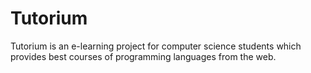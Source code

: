 # Tutorium
Tutorium is an e-learning project for computer science students which provides best courses of programming languages from the web.
